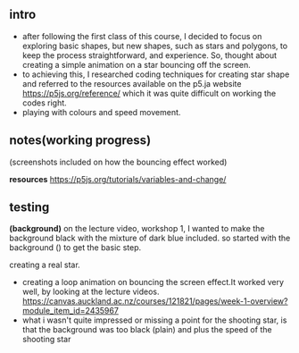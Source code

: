 ## intro

- after following the first class of this course, I decided to focus on exploring basic shapes, but new shapes, such as stars and polygons, to keep the process straightforward, and experience. So, thought about creating a simple animation on a star bouncing off the screen. 
- to achieving this, I researched coding techniques for creating star shape and referred to the resources available on the p5.ja website https://p5js.org/reference/ which it was quite difficult on working the codes right.
- playing with colours and speed movement. 

## notes(working progress)
(screenshots included on how the bouncing effect worked)

**resources**
https://p5js.org/tutorials/variables-and-change/

## testing

**(background)**
on the lecture video, workshop 1, I wanted to make the background black with the mixture of dark blue included. so started with the background () to get the basic step.

creating a real star. 

- creating a loop animation on bouncing the screen effect.It worked very well, by looking at the lecture videos. https://canvas.auckland.ac.nz/courses/121821/pages/week-1-overview?module_item_id=2435967
- what i wasn't quite impressed or missing a point for the shooting star, is that the background was too black (plain) and plus the speed of the shooting star 
